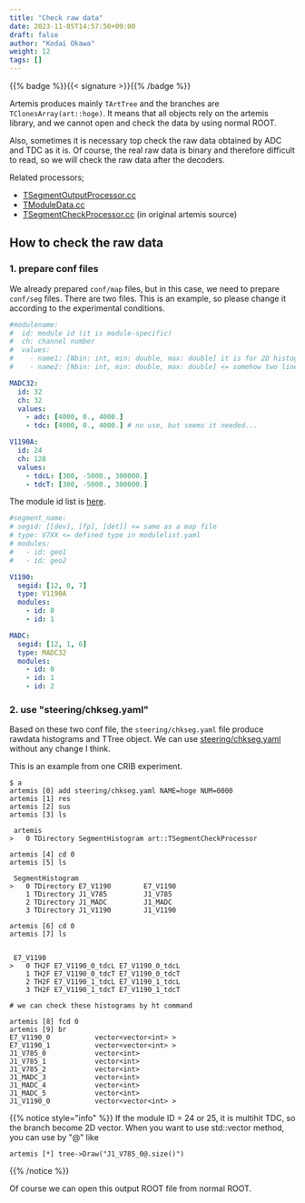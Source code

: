 ```yaml
---
title: "Check raw data"
date: 2023-11-05T14:57:50+09:00
draft: false
author: "Kodai Okawa"
weight: 12
tags: []
---
```


{{% badge %}}{{< signature >}}{{% /badge %}}

Artemis produces mainly `TArtTree` and the branches are `TClonesArray(art::hoge)`.
It means that all objects rely on the artemis library, and we cannot open and check the data by using normal ROOT.

Also, sometimes it is necessary top check the raw data obtained by ADC and TDC as it is.
Of course, the real raw data is binary and therefore difficult to read, so we will check the raw data after the decoders.

Related processors;
- [TSegmentOutputProcessor.cc](https://github.com/okawak/artemis_crib/blob/main/src-crib/TSegmentOutputProcessor.cc)
- [TModuleData.cc](https://github.com/okawak/artemis_crib/blob/main/src-crib/TModuleData.cc)
- [TSegmentCheckProcessor.cc](https://github.com/artemis-dev/artemis/blob/develop/sources/loop/TSegmentCheckProcessor.cc) (in original artemis source)


## How to check the raw data

### 1. prepare conf files

We already prepared `conf/map` files, but in this case, we need to prepare `conf/seg` files.
There are two files.
This is an example, so please change it according to the experimental conditions.

```yaml { wrap="false" title="conf/seg/modulelist.yaml"}
#modulename:
#  id: module id (it is module-specific)
#  ch: channel number
#  values:
#    - name1: [Nbin: int, min: double, max: double] it is for 2D histogram (these values vs. ch)
#    - name2: [Nbin: int, min: double, max: double] <= somehow two line needed...?

MADC32:
  id: 32
  ch: 32
  values:
    - adc: [4000, 0., 4000.]
    - tdc: [4000, 0., 4000.] # no use, but seems it needed...

V1190A:
  id: 24
  ch: 128
  values:
    - tdcL: [300, -5000., 300000.]
    - tdcT: [300, -5000., 300000.]
```
The module id list is [here](../../../example/segid).

```yaml { wrap="false" title="conf/seg/seglist.yaml"}
#segment_name:
# segid: [[dev], [fp], [det]] <= same as a map file
# type: V7XX <= defined type in modulelist.yaml
# modules:
#   - id: geo1
#   - id: geo2

V1190:
  segid: [12, 0, 7]
  type: V1190A
  modules:
    - id: 0
    - id: 1

MADC:
  segid: [12, 1, 6]
  type: MADC32
  modules:
    - id: 0
    - id: 1
    - id: 2
```

### 2. use "steering/chkseg.yaml"

Based on these two conf file, the `steering/chkseg.yaml` file produce rawdata histograms and TTree object.
We can use [steering/chkseg.yaml](https://github.com/okawak/artemis_crib/blob/main/steering/chkseg.yaml) without any change I think.

This is an example from one CRIB experiment.

```shell { wrap="false" }
$ a
artemis [0] add steering/chkseg.yaml NAME=hoge NUM=0000
artemis [1] res
artemis [2] sus
artemis [3] ls

 artemis
>   0 TDirectory SegmentHistogram art::TSegmentCheckProcessor

artemis [4] cd 0
artemis [5] ls

 SegmentHistogram
>   0 TDirectory E7_V1190        E7_V1190
    1 TDirectory J1_V785         J1_V785
    2 TDirectory J1_MADC         J1_MADC
    3 TDirectory J1_V1190        J1_V1190

artemis [6] cd 0
artemis [7] ls


 E7_V1190
>   0 TH2F E7_V1190_0_tdcL E7_V1190_0_tdcL
    1 TH2F E7_V1190_0_tdcT E7_V1190_0_tdcT
    2 TH2F E7_V1190_1_tdcL E7_V1190_1_tdcL
    3 TH2F E7_V1190_1_tdcT E7_V1190_1_tdcT

# we can check these histograms by ht command

artemis [8] fcd 0
artemis [9] br
E7_V1190_0           vector<vector<int> >
E7_V1190_1           vector<vector<int> >
J1_V785_0            vector<int>
J1_V785_1            vector<int>
J1_V785_2            vector<int>
J1_MADC_3            vector<int>
J1_MADC_4            vector<int>
J1_MADC_5            vector<int>
J1_V1190_0           vector<vector<int> >
```
{{% notice style="info" %}}
If the module ID = 24 or 25, it is multihit TDC, so the branch become 2D vector.
When you want to use std::vector<T> method, you can use by "@" like
```shell { wrap="false" }
artemis [*] tree->Draw("J1_V785_0@.size()")
```
{{% /notice %}}

Of course we can open this output ROOT file from normal ROOT.

